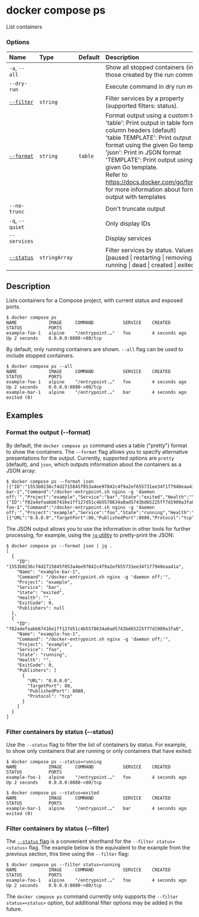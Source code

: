# docker compose ps

<!---MARKER_GEN_START-->
List containers

### Options

| Name                  | Type          | Default | Description                                                                                                                                                                                                                                                                                                                                                                                                                          |
|:----------------------|:--------------|:--------|:-------------------------------------------------------------------------------------------------------------------------------------------------------------------------------------------------------------------------------------------------------------------------------------------------------------------------------------------------------------------------------------------------------------------------------------|
| `-a`, `--all`         |               |         | Show all stopped containers (including those created by the run command)                                                                                                                                                                                                                                                                                                                                                             |
| `--dry-run`           |               |         | Execute command in dry run mode                                                                                                                                                                                                                                                                                                                                                                                                      |
| [`--filter`](#filter) | `string`      |         | Filter services by a property (supported filters: status).                                                                                                                                                                                                                                                                                                                                                                           |
| [`--format`](#format) | `string`      | `table` | Format output using a custom template:<br>'table':            Print output in table format with column headers (default)<br>'table TEMPLATE':   Print output in table format using the given Go template<br>'json':             Print in JSON format<br>'TEMPLATE':         Print output using the given Go template.<br>Refer to https://docs.docker.com/go/formatting/ for more information about formatting output with templates |
| `--no-trunc`          |               |         | Don't truncate output                                                                                                                                                                                                                                                                                                                                                                                                                |
| `-q`, `--quiet`       |               |         | Only display IDs                                                                                                                                                                                                                                                                                                                                                                                                                     |
| `--services`          |               |         | Display services                                                                                                                                                                                                                                                                                                                                                                                                                     |
| [`--status`](#status) | `stringArray` |         | Filter services by status. Values: [paused \| restarting \| removing \| running \| dead \| created \| exited]                                                                                                                                                                                                                                                                                                                        |


<!---MARKER_GEN_END-->

## Description

Lists containers for a Compose project, with current status and exposed ports.

```console
$ docker compose ps
NAME            IMAGE     COMMAND           SERVICE    CREATED         STATUS          PORTS
example-foo-1   alpine    "/entrypoint.…"   foo        4 seconds ago   Up 2 seconds    0.0.0.0:8080->80/tcp
```

By default, only running containers are shown. `--all` flag can be used to include stopped containers.

```console
$ docker compose ps --all
NAME            IMAGE     COMMAND           SERVICE    CREATED         STATUS          PORTS
example-foo-1   alpine    "/entrypoint.…"   foo        4 seconds ago   Up 2 seconds    0.0.0.0:8080->80/tcp
example-bar-1   alpine    "/entrypoint.…"   bar        4 seconds ago   exited (0)
```

## Examples

### <a name="format"></a> Format the output (--format)

By default, the `docker compose ps` command uses a table ("pretty") format to
show the containers. The `--format` flag allows you to specify alternative
presentations for the output. Currently, supported options are `pretty` (default),
and `json`, which outputs information about the containers as a JSON array:

```console
$ docker compose ps --format json
[{"ID":"1553b0236cf4d2715845f053a4ee97042c4f9a2ef655731ee34f1f7940eaa41a","Name":"example-bar-1","Command":"/docker-entrypoint.sh nginx -g 'daemon off;'","Project":"example","Service":"bar","State":"exited","Health":"","ExitCode":0,"Publishers":null},{"ID":"f02a4efaabb67416e1ff127d51c4b5578634a0ad5743bd65225ff7d1909a3fa0","Name":"example-foo-1","Command":"/docker-entrypoint.sh nginx -g 'daemon off;'","Project":"example","Service":"foo","State":"running","Health":"","ExitCode":0,"Publishers":[{"URL":"0.0.0.0","TargetPort":80,"PublishedPort":8080,"Protocol":"tcp"}]}]
```

The JSON output allows you to use the information in other tools for further
processing, for example, using the [`jq` utility](https://stedolan.github.io/jq/)
to pretty-print the JSON:

```console
$ docker compose ps --format json | jq .
[
  {
    "ID": "1553b0236cf4d2715845f053a4ee97042c4f9a2ef655731ee34f1f7940eaa41a",
    "Name": "example-bar-1",
    "Command": "/docker-entrypoint.sh nginx -g 'daemon off;'",
    "Project": "example",
    "Service": "bar",
    "State": "exited",
    "Health": "",
    "ExitCode": 0,
    "Publishers": null
  },
  {
    "ID": "f02a4efaabb67416e1ff127d51c4b5578634a0ad5743bd65225ff7d1909a3fa0",
    "Name": "example-foo-1",
    "Command": "/docker-entrypoint.sh nginx -g 'daemon off;'",
    "Project": "example",
    "Service": "foo",
    "State": "running",
    "Health": "",
    "ExitCode": 0,
    "Publishers": [
      {
        "URL": "0.0.0.0",
        "TargetPort": 80,
        "PublishedPort": 8080,
        "Protocol": "tcp"
      }
    ]
  }
]
```

### <a name="status"></a> Filter containers by status (--status)

Use the `--status` flag to filter the list of containers by status. For example,
to show only containers that are running or only containers that have exited:

```console
$ docker compose ps --status=running
NAME            IMAGE     COMMAND           SERVICE    CREATED         STATUS          PORTS
example-foo-1   alpine    "/entrypoint.…"   foo        4 seconds ago   Up 2 seconds    0.0.0.0:8080->80/tcp

$ docker compose ps --status=exited
NAME            IMAGE     COMMAND           SERVICE    CREATED         STATUS          PORTS
example-bar-1   alpine    "/entrypoint.…"   bar        4 seconds ago   exited (0)
```

### <a name="filter"></a> Filter containers by status (--filter)

The [`--status` flag](#status) is a convenient shorthand for the `--filter status=<status>`
flag. The example below is the equivalent to the example from the previous section,
this time using the `--filter` flag:

```console
$ docker compose ps --filter status=running
NAME            IMAGE     COMMAND           SERVICE    CREATED         STATUS          PORTS
example-foo-1   alpine    "/entrypoint.…"   foo        4 seconds ago   Up 2 seconds    0.0.0.0:8080->80/tcp
```

The `docker compose ps` command currently only supports the `--filter status=<status>`
option, but additional filter options may be added in the future.
